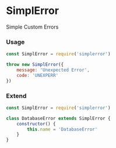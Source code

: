 # SimplError

Simple Custom Errors

### Usage

```js
const SimplError = require('simplerror')

throw new SimplError({
    message: 'Unexpected Error',
    code: 'UNEXPERR'
})
```

### Extend 

```js
const SimplError = require('simplerror')

class DatabaseError extends SimplError {
    constructor() {
        this.name = 'DatabaseError'
    }
}
```
